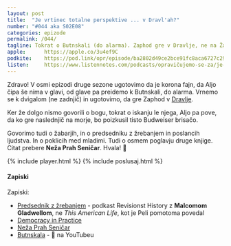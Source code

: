 ```yaml
---
layout: post
title:  "Je vrtinec totalne perspektive ... v Dravl'ah?"
number: "#044 aka S02E08"
categories: epizode
permalink: /044/
tagline: Tokrat o Butnskali (do alarma). Zaphod gre v Dravlje, ne na Žabsvet B. Tudi o dvigalih in bogu. Tudi o žabarjih in novem modelu predsedniških volitev z žrebanjem. Citat prebere Neža Prah Seničar. 
apple:		https://apple.co/3u4ef9C
podkite:	https://pod.link/opr/episode/ba2802d49ce2bce91fc8aca6727c297c
listen:		https://www.listennotes.com/podcasts/opravičujemo-se-za/je-vrtinec-totalne-msGUjNaruoF/embed/
---
```


Zdravo! V osmi epizodi druge sezone ugotovimo da je korona fajn, da Aljo čipa še nima v glavi, od glave pa preidemo k Butnskali, do alarma. Vrnemo se k dvigalom (ne zadnjič) in ugotovimo, da gre Zaphod v [Dravlje](https://en.wikipedia.org/wiki/Dravlje). 

Ker že dolgo nismo govorili o bogu, tokrat o iskanju le njega, Aljo pa pove, da ko gre naslednjič na morje, bo poizkusil tisto Budweiser brisačo. 

Govorimo tudi o žabarjih, in o predsedniku z žrebanjem in poslancih ljudstva. In o poklicih med mladimi. Tudi o osmem poglavju druge knjige. Citat prebere **Neža Prah Seničar**. Hvala! 🙏 

{% include player.html %}
{% include poslusaj.html %}

#### Zapiski

Zapiski:
- [Predsednik z žrebanjem](http://revisionisthistory.com/episodes/44-the-powerball-revolution) - podkast Revisionst History z **Malcomom Gladwellom**, ne _This American Life_, kot je Peli pomotoma povedal
- [Democracy in Practice](https://democracyinpractice.org/)
- [Neža Prah Seničar](https://www.instagram.com/neza.p.s/)
- [Butnskala](https://www.youtube.com/watch?v=Kf8LYSQ3SnM) - 🎥 na YouTubeu